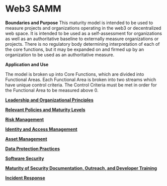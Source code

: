 # Web3 SAMM

**Boundaries and Purpose**
This maturity model is intended to be used to measure projects and organizations operating in the web3 or decentralized web space. It is intended to be used as a self-assessment for organizations as well as an authoritative baseline to externally measure organizations or projects. There is no regulatory body determining interpretation of each of the core functions, but it may be expanded on and firmed up by an organization to be used as an authoritative measure.

**Application and Use**

The model is broken up into Core Functions, which are divided into Functional Areas. Each Functional Area is broken into two streams which have unique control criteria. The Control Criteria must be met in order for the Functional Area to be measured above 0.

[**Leadership and Organizational Principles**](https://relotnek.github.io/WAGMMS/Web3%20Assessment%20and%20Governance%20Maturity%20Model/Leadership%20and%20Organizational%20Principles)

[**Relevant Policies and Maturity Levels**](https://relotnek.github.io/WAGMMS/Web3%20Assessment%20and%20Governance%20Maturity%20Model/Relevant%20Policies%20and%20Maturity%20Levels)

[**Risk Management**](https://relotnek.github.io/WAGMMS/Web3%20Assessment%20and%20Governance%20Maturity%20Model/Risk%20Management)

[**Identity and Access Management**](https://relotnek.github.io/WAGMMS//Web3%20Assessment%20and%20Governance%20Maturity%20Model/Identity%20and%20Access%20Management)

[**Asset Management**](https://relotnek.github.io/WAGMMS/Web3%20Assessment%20and%20Governance%20Maturity%20Model/Asset%20Management)

[**Data Protection Practices**](https://relotnek.github.io/WAGMMS/Web3%20Assessment%20and%20Governance%20Maturity%20Model/Data%20Protection%20Practices)

[**Software Security**](https://relotnek.github.io/WAGMMS/Web3%20Assessment%20and%20Governance%20Maturity%20Model/Software%20Security)

[**Maturity of Security Documentation, Outreach, and Developer Training**](https://relotnek.github.io/WAGMMS/Web3%20Assessment%20and%20Governance%20Maturity%20Model/Maturity%20of%20Security%20Documentation%2C%20Outreach%2C%20and%20%20Evangelization)

[**Incident Response**](https://relotnek.github.io/WAGMMS/Web3%20Assessment%20and%20Governance%20Maturity%20Model/Incident%20Response)
